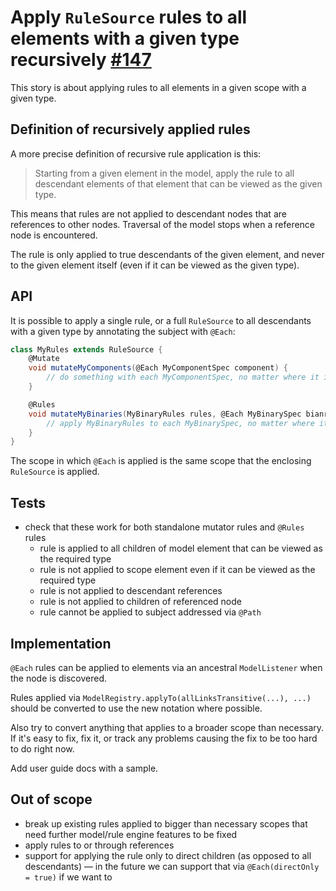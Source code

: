 # Apply `RuleSource` rules to all elements with a given type recursively [#147](https://github.com/gradle/langos/issues/147)

This story is about applying rules to all elements in a given scope with a given type.

## Definition of recursively applied rules

A more precise definition of recursive rule application is this:

> Starting from a given element in the model, apply the rule to all descendant elements of that element that can be viewed as the given type.

This means that rules are not applied to descendant nodes that are references to other nodes. Traversal of the model stops when a reference node is encountered.

The rule is only applied to true descendants of the given element, and never to the given element itself (even if it can be viewed as the given type).

## API

It is possible to apply a single rule, or a full `RuleSource` to all descendants with a given type by annotating the subject with `@Each`:

```groovy
class MyRules extends RuleSource {
    @Mutate
    void mutateMyComponents(@Each MyComponentSpec component) {
        // do something with each MyComponentSpec, no matter where it is in the model
    }

    @Rules
    void mutateMyBinaries(MyBinaryRules rules, @Each MyBinarySpec bianry) {
        // apply MyBinaryRules to each MyBinarySpec, no matter where it is in the model
    }
}
```

The scope in which `@Each` is applied is the same scope that the enclosing `RuleSource` is applied.

## Tests

* check that these work for both standalone mutator rules and `@Rules` rules
  * rule is applied to all children of model element that can be viewed as the required type
  * rule is not applied to scope element even if it can be viewed as the required type
  * rule is not applied to descendant references
  * rule is not applied to children of referenced node
  * rule cannot be applied to subject addressed via `@Path`

## Implementation

`@Each` rules can be applied to elements via an ancestral `ModelListener` when the node is discovered.

Rules applied via `ModelRegistry.applyTo(allLinksTransitive(...), ...)` should be converted to use the new notation where possible.

Also try to convert anything that applies to a broader scope than necessary. If it's easy to fix, fix it, or track any problems causing the fix to be too hard to do right now.

Add user guide docs with a sample.

## Out of scope

- break up existing rules applied to bigger than necessary scopes that need further model/rule engine features to be fixed
- apply rules to or through references
- support for applying the rule only to direct children (as opposed to all descendants) — in the future we can support that via `@Each(directOnly = true)` if we want to
